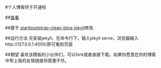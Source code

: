 #个人博客终于开通啦

##[查看](https://linzhiming0826.github.io/)

##基于 [startbootstrap-clean-blog-jekyll](https://github.com/BlackrockDigital/startbootstrap-clean-blog-jekyll)修改.

##运行方法
  先安装jekyll，在命令行下，输入jekyll serve，浏览器输入http://127.0.0.1:4000/即可看到页面

##期望
  喜欢该模板的小伙伴们，可以fork或者直接下载，如果你愿意在你的博客中带上我的友情链接将感激不尽。
